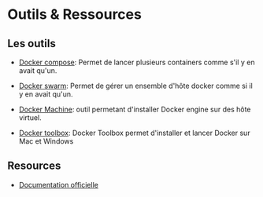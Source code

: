 # Outils & Ressources

## Les outils

* [Docker compose](https://docs.docker.com/compose/overview/): Permet de lancer
  plusieurs containers comme s'il y en avait qu'un.

* [Docker swarm](https://docs.docker.com/swarm/overview/): Permet de gérer un
  ensemble d'hôte docker comme si il y en avait qu'un.

* [Docker Machine](https://docs.docker.com/machine/overview/): outil permetant
  d'installer Docker engine sur des hôte virtuel.

* [Docker toolbox](https://docs.docker.com/toolbox/overview/): Docker Toolbox
  permet d'installer et lancer Docker sur Mac et Windows


## Resources

* [Documentation officielle](https://docs.docker.com/)
